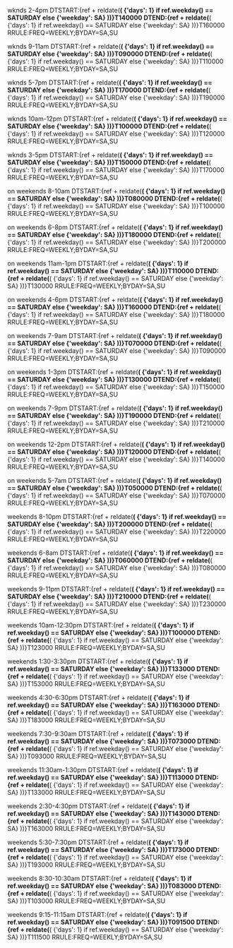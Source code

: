 wknds 2-4pm
DTSTART:{ref + reldate(**(
    {'days': 1} if ref.weekday() == SATURDAY else
    {'weekday': SA}
))}T140000
DTEND:{ref + reldate(**(
    {'days': 1} if ref.weekday() == SATURDAY else
    {'weekday': SA}
))}T160000
RRULE:FREQ=WEEKLY;BYDAY=SA,SU

wknds 9-11am
DTSTART:{ref + reldate(**(
    {'days': 1} if ref.weekday() == SATURDAY else
    {'weekday': SA}
))}T090000
DTEND:{ref + reldate(**(
    {'days': 1} if ref.weekday() == SATURDAY else
    {'weekday': SA}
))}T110000
RRULE:FREQ=WEEKLY;BYDAY=SA,SU

wknds 5-7pm
DTSTART:{ref + reldate(**(
    {'days': 1} if ref.weekday() == SATURDAY else
    {'weekday': SA}
))}T170000
DTEND:{ref + reldate(**(
    {'days': 1} if ref.weekday() == SATURDAY else
    {'weekday': SA}
))}T190000
RRULE:FREQ=WEEKLY;BYDAY=SA,SU

wknds 10am-12pm
DTSTART:{ref + reldate(**(
    {'days': 1} if ref.weekday() == SATURDAY else
    {'weekday': SA}
))}T100000
DTEND:{ref + reldate(**(
    {'days': 1} if ref.weekday() == SATURDAY else
    {'weekday': SA}
))}T120000
RRULE:FREQ=WEEKLY;BYDAY=SA,SU

wknds 3-5pm
DTSTART:{ref + reldate(**(
    {'days': 1} if ref.weekday() == SATURDAY else
    {'weekday': SA}
))}T150000
DTEND:{ref + reldate(**(
    {'days': 1} if ref.weekday() == SATURDAY else
    {'weekday': SA}
))}T170000
RRULE:FREQ=WEEKLY;BYDAY=SA,SU

on weekends 8-10am
DTSTART:{ref + reldate(**(
    {'days': 1} if ref.weekday() == SATURDAY else
    {'weekday': SA}
))}T080000
DTEND:{ref + reldate(**(
    {'days': 1} if ref.weekday() == SATURDAY else
    {'weekday': SA}
))}T100000
RRULE:FREQ=WEEKLY;BYDAY=SA,SU

on weekends 6-8pm
DTSTART:{ref + reldate(**(
    {'days': 1} if ref.weekday() == SATURDAY else
    {'weekday': SA}
))}T180000
DTEND:{ref + reldate(**(
    {'days': 1} if ref.weekday() == SATURDAY else
    {'weekday': SA}
))}T200000
RRULE:FREQ=WEEKLY;BYDAY=SA,SU

on weekends 11am-1pm
DTSTART:{ref + reldate(**(
    {'days': 1} if ref.weekday() == SATURDAY else
    {'weekday': SA}
))}T110000
DTEND:{ref + reldate(**(
    {'days': 1} if ref.weekday() == SATURDAY else
    {'weekday': SA}
))}T130000
RRULE:FREQ=WEEKLY;BYDAY=SA,SU

on weekends 4-6pm
DTSTART:{ref + reldate(**(
    {'days': 1} if ref.weekday() == SATURDAY else
    {'weekday': SA}
))}T160000
DTEND:{ref + reldate(**(
    {'days': 1} if ref.weekday() == SATURDAY else
    {'weekday': SA}
))}T180000
RRULE:FREQ=WEEKLY;BYDAY=SA,SU

on weekends 7-9am
DTSTART:{ref + reldate(**(
    {'days': 1} if ref.weekday() == SATURDAY else
    {'weekday': SA}
))}T070000
DTEND:{ref + reldate(**(
    {'days': 1} if ref.weekday() == SATURDAY else
    {'weekday': SA}
))}T090000
RRULE:FREQ=WEEKLY;BYDAY=SA,SU

on weekends 1-3pm
DTSTART:{ref + reldate(**(
    {'days': 1} if ref.weekday() == SATURDAY else
    {'weekday': SA}
))}T130000
DTEND:{ref + reldate(**(
    {'days': 1} if ref.weekday() == SATURDAY else
    {'weekday': SA}
))}T150000
RRULE:FREQ=WEEKLY;BYDAY=SA,SU

on weekends 7-9pm
DTSTART:{ref + reldate(**(
    {'days': 1} if ref.weekday() == SATURDAY else
    {'weekday': SA}
))}T190000
DTEND:{ref + reldate(**(
    {'days': 1} if ref.weekday() == SATURDAY else
    {'weekday': SA}
))}T210000
RRULE:FREQ=WEEKLY;BYDAY=SA,SU

on weekends 12-2pm
DTSTART:{ref + reldate(**(
    {'days': 1} if ref.weekday() == SATURDAY else
    {'weekday': SA}
))}T120000
DTEND:{ref + reldate(**(
    {'days': 1} if ref.weekday() == SATURDAY else
    {'weekday': SA}
))}T140000
RRULE:FREQ=WEEKLY;BYDAY=SA,SU

on weekends 5-7am
DTSTART:{ref + reldate(**(
    {'days': 1} if ref.weekday() == SATURDAY else
    {'weekday': SA}
))}T050000
DTEND:{ref + reldate(**(
    {'days': 1} if ref.weekday() == SATURDAY else
    {'weekday': SA}
))}T070000
RRULE:FREQ=WEEKLY;BYDAY=SA,SU

weekends 8-10pm
DTSTART:{ref + reldate(**(
    {'days': 1} if ref.weekday() == SATURDAY else
    {'weekday': SA}
))}T200000
DTEND:{ref + reldate(**(
    {'days': 1} if ref.weekday() == SATURDAY else
    {'weekday': SA}
))}T220000
RRULE:FREQ=WEEKLY;BYDAY=SA,SU

weekends 6-8am
DTSTART:{ref + reldate(**(
    {'days': 1} if ref.weekday() == SATURDAY else
    {'weekday': SA}
))}T060000
DTEND:{ref + reldate(**(
    {'days': 1} if ref.weekday() == SATURDAY else
    {'weekday': SA}
))}T080000
RRULE:FREQ=WEEKLY;BYDAY=SA,SU

weekends 9-11pm
DTSTART:{ref + reldate(**(
    {'days': 1} if ref.weekday() == SATURDAY else
    {'weekday': SA}
))}T210000
DTEND:{ref + reldate(**(
    {'days': 1} if ref.weekday() == SATURDAY else
    {'weekday': SA}
))}T230000
RRULE:FREQ=WEEKLY;BYDAY=SA,SU

weekends 10am-12:30pm
DTSTART:{ref + reldate(**(
    {'days': 1} if ref.weekday() == SATURDAY else
    {'weekday': SA}
))}T100000
DTEND:{ref + reldate(**(
    {'days': 1} if ref.weekday() == SATURDAY else
    {'weekday': SA}
))}T123000
RRULE:FREQ=WEEKLY;BYDAY=SA,SU

weekends 1:30-3:30pm
DTSTART:{ref + reldate(**(
    {'days': 1} if ref.weekday() == SATURDAY else
    {'weekday': SA}
))}T133000
DTEND:{ref + reldate(**(
    {'days': 1} if ref.weekday() == SATURDAY else
    {'weekday': SA}
))}T153000
RRULE:FREQ=WEEKLY;BYDAY=SA,SU

weekends 4:30-6:30pm
DTSTART:{ref + reldate(**(
    {'days': 1} if ref.weekday() == SATURDAY else
    {'weekday': SA}
))}T163000
DTEND:{ref + reldate(**(
    {'days': 1} if ref.weekday() == SATURDAY else
    {'weekday': SA}
))}T183000
RRULE:FREQ=WEEKLY;BYDAY=SA,SU

weekends 7:30-9:30am
DTSTART:{ref + reldate(**(
    {'days': 1} if ref.weekday() == SATURDAY else
    {'weekday': SA}
))}T073000
DTEND:{ref + reldate(**(
    {'days': 1} if ref.weekday() == SATURDAY else
    {'weekday': SA}
))}T093000
RRULE:FREQ=WEEKLY;BYDAY=SA,SU

weekends 11:30am-1:30pm
DTSTART:{ref + reldate(**(
    {'days': 1} if ref.weekday() == SATURDAY else
    {'weekday': SA}
))}T113000
DTEND:{ref + reldate(**(
    {'days': 1} if ref.weekday() == SATURDAY else
    {'weekday': SA}
))}T133000
RRULE:FREQ=WEEKLY;BYDAY=SA,SU

weekends 2:30-4:30pm
DTSTART:{ref + reldate(**(
    {'days': 1} if ref.weekday() == SATURDAY else
    {'weekday': SA}
))}T143000
DTEND:{ref + reldate(**(
    {'days': 1} if ref.weekday() == SATURDAY else
    {'weekday': SA}
))}T163000
RRULE:FREQ=WEEKLY;BYDAY=SA,SU

weekends 5:30-7:30pm
DTSTART:{ref + reldate(**(
    {'days': 1} if ref.weekday() == SATURDAY else
    {'weekday': SA}
))}T173000
DTEND:{ref + reldate(**(
    {'days': 1} if ref.weekday() == SATURDAY else
    {'weekday': SA}
))}T193000
RRULE:FREQ=WEEKLY;BYDAY=SA,SU

weekends 8:30-10:30am
DTSTART:{ref + reldate(**(
    {'days': 1} if ref.weekday() == SATURDAY else
    {'weekday': SA}
))}T083000
DTEND:{ref + reldate(**(
    {'days': 1} if ref.weekday() == SATURDAY else
    {'weekday': SA}
))}T103000
RRULE:FREQ=WEEKLY;BYDAY=SA,SU

weekends 9:15-11:15am
DTSTART:{ref + reldate(**(
    {'days': 1} if ref.weekday() == SATURDAY else
    {'weekday': SA}
))}T091500
DTEND:{ref + reldate(**(
    {'days': 1} if ref.weekday() == SATURDAY else
    {'weekday': SA}
))}T111500
RRULE:FREQ=WEEKLY;BYDAY=SA,SU
